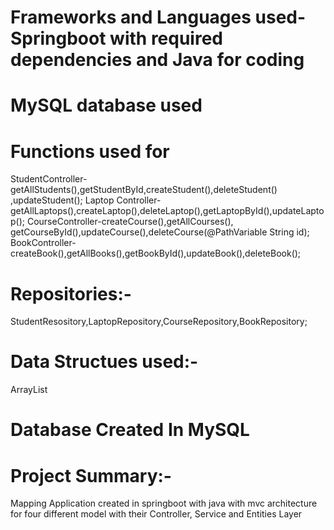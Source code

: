 # Frameworks and Languages used-Springboot with required dependencies and Java for coding
# MySQL database used
# Functions used for
StudentController-getAllStudents(),getStudentById,createStudent(),deleteStudent() ,updateStudent();
Laptop Controller-getAllLaptops(),createLaptop(),deleteLaptop(),getLaptopById(),updateLaptop();
CourseController-createCourse(),getAllCourses(), getCourseById(),updateCourse(),deleteCourse(@PathVariable String id);
BookController-createBook(),getAllBooks(),getBookById(),updateBook(),deleteBook();

# Repositories:-
StudentResository,LaptopRepository,CourseRepository,BookRepository;

# Data Structues used:-
ArrayList

# Database Created In MySQL


# Project Summary:-
Mapping  Application created in springboot with java  with mvc architecture for four different model with their Controller, Service and Entities Layer

